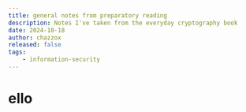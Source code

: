 ```yaml
---
title: general notes from preparatory reading
description: Notes I've taken from the everyday cryptography book
date: 2024-10-18
author: chazzox
released: false
tags:
    - information-security
---
```


# ello
